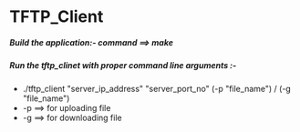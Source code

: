# TFTP_Client
<h5> Build the application:- command ==> make</h5>
<h5> Run the tftp_clinet with proper command line arguments :-</h5>
<p>
	<ul>
		<li> ./tftp_client "server_ip_address" "server_port_no" (-p "file_name") / (-g "file_name")</li>
		<li> -p ==> for uploading file</li>
		<li> -g ==> for downloading file</li>
	</ul>
</p>